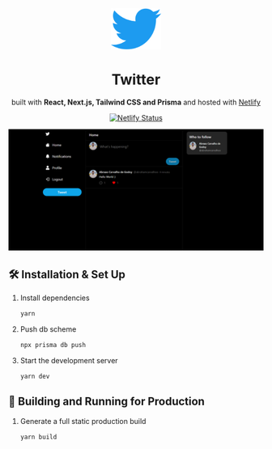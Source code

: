 <div align="center">

<img alt="Logo" src="https://raw.githubusercontent.com/abrahamcarvalhoo/twitter/main/public/images/logo.png" width="100" />

# Twitter

built with **React, Next.js, Tailwind CSS and Prisma** and hosted with [Netlify](https://netlify.com)

[![Netlify Status](https://api.netlify.com/api/v1/badges/f9c76470-6a44-44e9-83b4-25f7d5f6ce1a/deploy-status)](https://app.netlify.com/sites/tw-itte-r/deploys)

![demo](https://raw.githubusercontent.com/abrahamcarvalhoo/twitter/main/public/images/demo.png)

</div>

## 🛠 Installation & Set Up

1. Install dependencies

   ```sh
   yarn
   ```

2. Push db scheme

   ```sh
   npx prisma db push
   ```

3. Start the development server

   ```sh
   yarn dev
   ```

## 🚀 Building and Running for Production

1. Generate a full static production build

   ```sh
   yarn build
   ```
